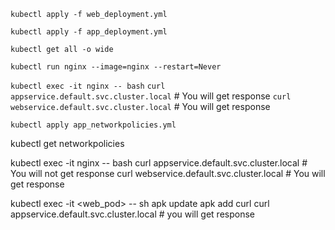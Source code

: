 ```kubectl apply -f web_deployment.yml```

`kubectl apply -f app_deployment.yml`

`kubectl get all -o wide`

`kubectl run nginx --image=nginx --restart=Never`

`kubectl exec -it nginx -- bash`
    `curl appservice.default.svc.cluster.local` # You will get response
    `curl webservice.default.svc.cluster.local` # You will get response
    
```kubectl apply app_networkpolicies.yml```

kubectl get networkpolicies


kubectl exec -it nginx -- bash
    curl appservice.default.svc.cluster.local # You will not get response
    curl webservice.default.svc.cluster.local # You will get response
    
    
kubectl exec -it <web_pod> -- sh
      apk update
      apk add curl
      curl appservice.default.svc.cluster.local # you will get response
